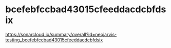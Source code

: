 # bcefebfccbad43015cfeeddacdcbfdsix
https://sonarcloud.io/summary/overall?id=neojarvis-testing_bcefebfccbad43015cfeeddacdcbfdsix
